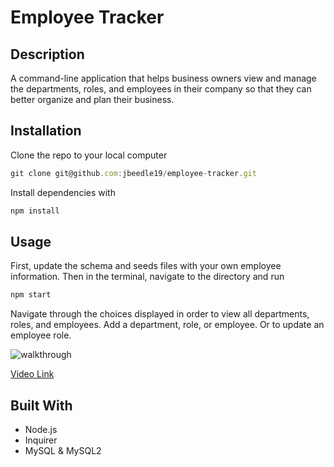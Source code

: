 # Employee Tracker
## Description
A command-line application that helps business owners view and manage the departments, roles, and employees in their company so that they can better organize and plan their business.
## Installation
Clone the repo to your local computer
```JavaScript
git clone git@github.com:jbeedle19/employee-tracker.git
``` 
Install dependencies with 
```JavaScript
npm install
```
## Usage
First, update the schema and seeds files with your own employee information. Then in the terminal, navigate to the directory and run
```JavaScript
npm start
```
Navigate through the choices displayed in order to view all departments, roles, and employees. Add a department, role, or employee. Or to update an employee role.

![walkthrough](./assets/walkthrough.gif)

[Video Link](https://drive.google.com/file/d/1RVDgXBGGxwLZGwtAbO1c4GHwGVnL9QSY/view)
## Built With
* Node.js
* Inquirer
* MySQL & MySQL2